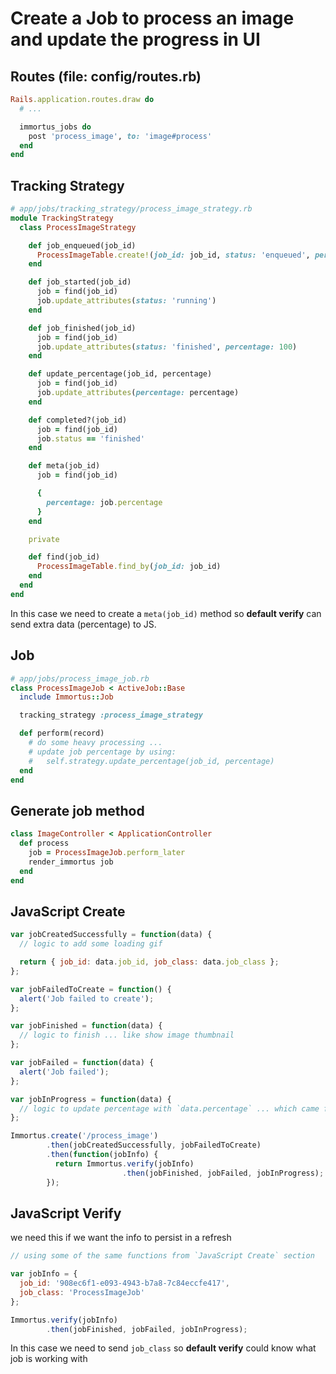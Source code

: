 Create a Job to process an image and update the progress in UI
===

Routes (file: config/routes.rb)
---

```ruby
Rails.application.routes.draw do
  # ...

  immortus_jobs do
    post 'process_image', to: 'image#process'
  end
end
```

Tracking Strategy
---

```ruby
# app/jobs/tracking_strategy/process_image_strategy.rb
module TrackingStrategy
  class ProcessImageStrategy

    def job_enqueued(job_id)
      ProcessImageTable.create!(job_id: job_id, status: 'enqueued', percentage: 0)
    end

    def job_started(job_id)
      job = find(job_id)
      job.update_attributes(status: 'running')
    end

    def job_finished(job_id)
      job = find(job_id)
      job.update_attributes(status: 'finished', percentage: 100)
    end

    def update_percentage(job_id, percentage)
      job = find(job_id)
      job.update_attributes(percentage: percentage)
    end

    def completed?(job_id)
      job = find(job_id)
      job.status == 'finished'
    end

    def meta(job_id)
      job = find(job_id)

      {
        percentage: job.percentage
      }
    end

    private

    def find(job_id)
      ProcessImageTable.find_by(job_id: job_id)
    end
  end
end
```

In this case we need to create a `meta(job_id)` method so __default verify__ can send extra data (percentage) to JS.

Job
---

```ruby
# app/jobs/process_image_job.rb
class ProcessImageJob < ActiveJob::Base
  include Immortus::Job

  tracking_strategy :process_image_strategy

  def perform(record)
    # do some heavy processing ...
    # update job percentage by using:
    #   self.strategy.update_percentage(job_id, percentage)
  end
end
```

Generate job method
---

```ruby
class ImageController < ApplicationController
  def process
    job = ProcessImageJob.perform_later
    render_immortus job
  end
end
```

JavaScript Create
---

```javascript
var jobCreatedSuccessfully = function(data) {
  // logic to add some loading gif

  return { job_id: data.job_id, job_class: data.job_class };
};

var jobFailedToCreate = function() {
  alert('Job failed to create');
};

var jobFinished = function(data) {
  // logic to finish ... like show image thumbnail
};

var jobFailed = function(data) {
  alert('Job failed');
};

var jobInProgress = function(data) {
  // logic to update percentage with `data.percentage` ... which came from meta method
};

Immortus.create('/process_image')
        .then(jobCreatedSuccessfully, jobFailedToCreate)
        .then(function(jobInfo) {
          return Immortus.verify(jobInfo)
                         .then(jobFinished, jobFailed, jobInProgress);
        });
```

JavaScript Verify
---

we need this if we want the info to persist in a refresh

```javascript
// using some of the same functions from `JavaScript Create` section

var jobInfo = {
  job_id: '908ec6f1-e093-4943-b7a8-7c84eccfe417',
  job_class: 'ProcessImageJob'
};

Immortus.verify(jobInfo)
        .then(jobFinished, jobFailed, jobInProgress);
```

In this case we need to send `job_class` so __default verify__ could know what job is working with
